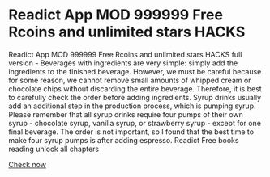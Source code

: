 # Readict App MOD 999999 Free Rcoins and unlimited stars HACKS

Readict App MOD 999999 Free Rcoins and unlimited stars HACKS full version - Beverages with ingredients are very simple: simply add the ingredients to the finished beverage. However, we must be careful because for some reason, we cannot remove small amounts of whipped cream or chocolate chips without discarding the entire beverage. Therefore, it is best to carefully check the order before adding ingredients. Syrup drinks usually add an additional step in the production process, which is pumping syrup. Please remember that all syrup drinks require four pumps of their own syrup - chocolate syrup, vanilla syrup, or strawberry syrup - except for one final beverage. The order is not important, so I found that the best time to make four syrup pumps is after adding espresso. Readict Free books reading unlock all chapters

[Check now](https://psp-haxors.com/readict)
